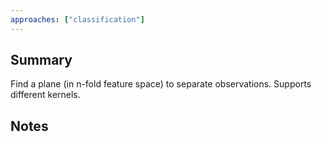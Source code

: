 ```yaml
---
approaches: ["classification"]
---
```

## Summary
Find a plane (in n-fold feature space) to separate observations.
Supports different kernels.

## Notes

